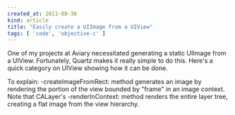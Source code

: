 ```yaml
---
created_at: 2011-08-30
kind: article
title: "Easily create a UIImage from a UIView"
tags: [ 'code', 'objective-c' ]
---
```


One of my projects at Aviary necessitated generating a static UIImage from a UIView. Fortunately, Quartz makes it really simple to do this. Here's a quick category on UIView showing how it can be done.

To explain: -createImageFromRect: method generates an image by rendering the portion of the view bounded by "frame" in an image context. Note that CALayer's -renderInContext: method renders the entire layer tree, creating a flat image from the view hierarchy.

<script src="https://gist.github.com/1181935.js?file=gistfile1.m"></script>

